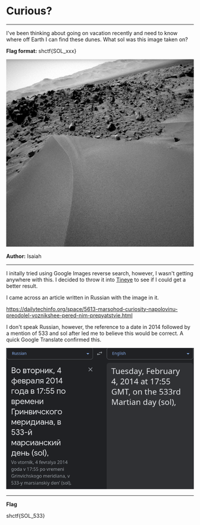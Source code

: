 # Curious?
- - -
I've been thinking about going on vacation recently and need to know where off Earth I can find these dunes. What sol was this image taken on?

**Flag format:** shctf{SOL_xxx}

![](https://github.com/TheArchPirate/ctf-writeups/blob/main/Space-Heroes/images/dunes.PNG?raw=true)

**Author:** Isaiah
- - -

I initally tried using Google Images reverse search, however, I wasn't getting anywhere with this. I decided to throw it into [Tineye](https://tineye.com/) to see if I could get a better result. 

I came across an article written in Russian with the image in it. 

https://dailytechinfo.org/space/5613-marsohod-curiosity-napolovinu-preodolel-voznikshee-pered-nim-prepyatstvie.html

I don't speak Russian, however, the reference to a date in 2014 followed by a mention of 533 and sol after led me to believe this would be correct. A quick Google Translate confirmed this.

![](https://github.com/TheArchPirate/ctf-writeups/blob/main/Space-Heroes/images/google-translate-russian.png?raw=true)

- - -

**Flag**

shctf{SOL_533}